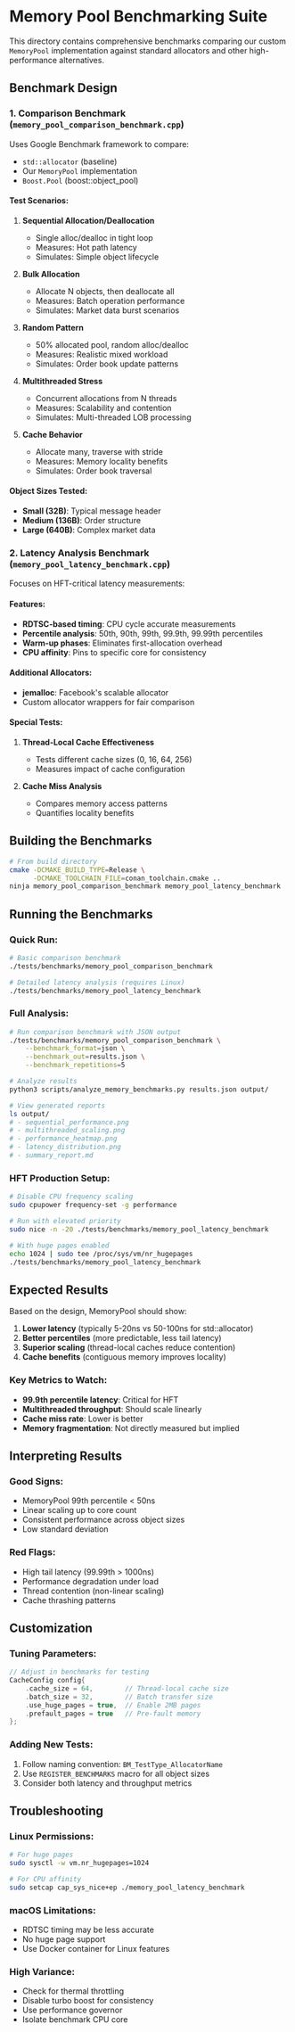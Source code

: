 # Memory Pool Benchmarking Suite

This directory contains comprehensive benchmarks comparing our custom `MemoryPool` implementation against standard allocators and other high-performance alternatives.

## Benchmark Design

### 1. **Comparison Benchmark** (`memory_pool_comparison_benchmark.cpp`)

Uses Google Benchmark framework to compare:
- `std::allocator` (baseline)
- Our `MemoryPool` implementation
- `Boost.Pool` (boost::object_pool)

#### Test Scenarios:

1. **Sequential Allocation/Deallocation**
   - Single alloc/dealloc in tight loop
   - Measures: Hot path latency
   - Simulates: Simple object lifecycle

2. **Bulk Allocation**
   - Allocate N objects, then deallocate all
   - Measures: Batch operation performance
   - Simulates: Market data burst scenarios

3. **Random Pattern**
   - 50% allocated pool, random alloc/dealloc
   - Measures: Realistic mixed workload
   - Simulates: Order book update patterns

4. **Multithreaded Stress**
   - Concurrent allocations from N threads
   - Measures: Scalability and contention
   - Simulates: Multi-threaded LOB processing

5. **Cache Behavior**
   - Allocate many, traverse with stride
   - Measures: Memory locality benefits
   - Simulates: Order book traversal

#### Object Sizes Tested:
- **Small (32B)**: Typical message header
- **Medium (136B)**: Order structure
- **Large (640B)**: Complex market data

### 2. **Latency Analysis Benchmark** (`memory_pool_latency_benchmark.cpp`)

Focuses on HFT-critical latency measurements:

#### Features:
- **RDTSC-based timing**: CPU cycle accurate measurements
- **Percentile analysis**: 50th, 90th, 99th, 99.9th, 99.99th percentiles
- **Warm-up phases**: Eliminates first-allocation overhead
- **CPU affinity**: Pins to specific core for consistency

#### Additional Allocators:
- **jemalloc**: Facebook's scalable allocator
- Custom allocator wrappers for fair comparison

#### Special Tests:
1. **Thread-Local Cache Effectiveness**
   - Tests different cache sizes (0, 16, 64, 256)
   - Measures impact of cache configuration

2. **Cache Miss Analysis**
   - Compares memory access patterns
   - Quantifies locality benefits

## Building the Benchmarks

```bash
# From build directory
cmake -DCMAKE_BUILD_TYPE=Release \
      -DCMAKE_TOOLCHAIN_FILE=conan_toolchain.cmake ..
ninja memory_pool_comparison_benchmark memory_pool_latency_benchmark
```

## Running the Benchmarks

### Quick Run:
```bash
# Basic comparison benchmark
./tests/benchmarks/memory_pool_comparison_benchmark

# Detailed latency analysis (requires Linux)
./tests/benchmarks/memory_pool_latency_benchmark
```

### Full Analysis:
```bash
# Run comparison benchmark with JSON output
./tests/benchmarks/memory_pool_comparison_benchmark \
    --benchmark_format=json \
    --benchmark_out=results.json \
    --benchmark_repetitions=5

# Analyze results
python3 scripts/analyze_memory_benchmarks.py results.json output/

# View generated reports
ls output/
# - sequential_performance.png
# - multithreaded_scaling.png
# - performance_heatmap.png
# - latency_distribution.png
# - summary_report.md
```

### HFT Production Setup:
```bash
# Disable CPU frequency scaling
sudo cpupower frequency-set -g performance

# Run with elevated priority
sudo nice -n -20 ./tests/benchmarks/memory_pool_latency_benchmark

# With huge pages enabled
echo 1024 | sudo tee /proc/sys/vm/nr_hugepages
./tests/benchmarks/memory_pool_latency_benchmark
```

## Expected Results

Based on the design, MemoryPool should show:

1. **Lower latency** (typically 5-20ns vs 50-100ns for std::allocator)
2. **Better percentiles** (more predictable, less tail latency)
3. **Superior scaling** (thread-local caches reduce contention)
4. **Cache benefits** (contiguous memory improves locality)

### Key Metrics to Watch:

- **99.9th percentile latency**: Critical for HFT
- **Multithreaded throughput**: Should scale linearly
- **Cache miss rate**: Lower is better
- **Memory fragmentation**: Not directly measured but implied

## Interpreting Results

### Good Signs:
- MemoryPool 99th percentile < 50ns
- Linear scaling up to core count
- Consistent performance across object sizes
- Low standard deviation

### Red Flags:
- High tail latency (99.99th > 1000ns)
- Performance degradation under load
- Thread contention (non-linear scaling)
- Cache thrashing patterns

## Customization

### Tuning Parameters:
```cpp
// Adjust in benchmarks for testing
CacheConfig config{
    .cache_size = 64,        // Thread-local cache size
    .batch_size = 32,        // Batch transfer size
    .use_huge_pages = true,  // Enable 2MB pages
    .prefault_pages = true   // Pre-fault memory
};
```

### Adding New Tests:
1. Follow naming convention: `BM_TestType_AllocatorName`
2. Use `REGISTER_BENCHMARKS` macro for all object sizes
3. Consider both latency and throughput metrics

## Troubleshooting

### Linux Permissions:
```bash
# For huge pages
sudo sysctl -w vm.nr_hugepages=1024

# For CPU affinity
sudo setcap cap_sys_nice+ep ./memory_pool_latency_benchmark
```

### macOS Limitations:
- RDTSC timing may be less accurate
- No huge page support
- Use Docker container for Linux features

### High Variance:
- Check for thermal throttling
- Disable turbo boost for consistency
- Use performance governor
- Isolate benchmark CPU core